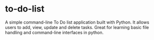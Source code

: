 # to-do-list
A simple command-line To Do list application built with Python. It allows users to add, view, update and delete tasks. Great for learning basic file handling and command-line interfaces in python.
